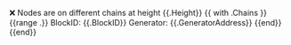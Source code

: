 ❌ Nodes are on different chains at height {{.Height}}
{{ with .Chains }}{{range .}}
BlockID: {{.BlockID}}
Generator: {{.GeneratorAddress}}
{{end}}{{end}}